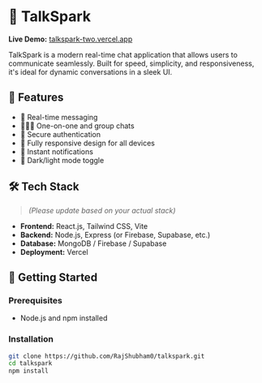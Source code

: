 # 🚀 TalkSpark

**Live Demo:** [talkspark-two.vercel.app](https://talkspark-two.vercel.app/)

TalkSpark is a modern real-time chat application that allows users to communicate seamlessly. Built for speed, simplicity, and responsiveness, it's ideal for dynamic conversations in a sleek UI.

## 🌟 Features

- 💬 Real-time messaging  
- 🧑‍🤝‍🧑 One-on-one and group chats  
- 🔐 Secure authentication   
- 📱 Fully responsive design for all devices  
- 🔔 Instant notifications  
- 🌙 Dark/light mode toggle 

## 🛠️ Tech Stack

> *(Please update based on your actual stack)*

- **Frontend:** React.js, Tailwind CSS, Vite  
- **Backend:** Node.js, Express (or Firebase, Supabase, etc.)  
- **Database:** MongoDB / Firebase / Supabase  
- **Deployment:** Vercel

## 🚀 Getting Started

### Prerequisites

- Node.js and npm installed

### Installation

```bash
git clone https://github.com/RajShubham0/talkspark.git
cd talkspark
npm install
